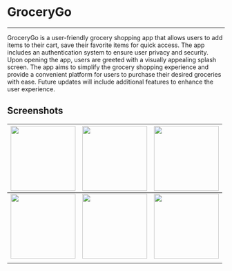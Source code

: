 # GroceryGo

---

GroceryGo is a user-friendly grocery shopping app that allows users to 
add items to their cart, save their favorite items for quick access. The app includes an authentication system to ensure user privacy and security. Upon opening the app, users are greeted with a visually appealing splash screen. The app aims to simplify the grocery shopping experience and provide a convenient platform for users to 
purchase their desired groceries with ease. Future updates will include 
additional features to enhance the user experience.

## Screenshots

| <img src="https://user-images.githubusercontent.com/116881991/236625701-cb94d150-bf83-4840-bdcf-e0120d9013f4.jpg" width="150"> | <img src="https://user-images.githubusercontent.com/116881991/236625714-97616169-86b7-47e7-88d1-cb2442f699ae.jpg" width="150"> | <img src="https://user-images.githubusercontent.com/116881991/236625718-69a3a724-20e9-4451-ae48-6f9a87a801ca.jpg" width="150"> |
| ------------------------------------------------------------------------------------------------------------------------------ | ------------------------------------------------------------------------------------------------------------------------------ | ------------------------------------------------------------------------------------------------------------------------------ |
| <img src="https://user-images.githubusercontent.com/116881991/236625721-b2772234-fcf7-41f7-877e-082cde584f53.jpg" width="150"> | <img src="https://user-images.githubusercontent.com/116881991/236625724-6db49ff3-76cf-40f3-8695-72dc6b1d2ab2.jpg" width="150"> | <img src="https://user-images.githubusercontent.com/116881991/236625725-e9e8d620-1efd-4888-bf96-76a9c89f9c6d.jpg" width="150"> |
|                                                                                                                                |                                                                                                                                |                                                                                                                                |
